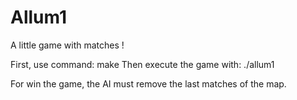 # Allum1
A little game with matches !

First, use command: make
Then execute the game with: ./allum1

For win the game, the AI must remove the last matches of the map.
